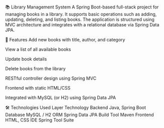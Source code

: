 📚 Library Management System
A Spring Boot-based full-stack project for managing books in a library. It supports basic operations such as adding, updating, deleting, and listing books. The application is structured using MVC architecture and integrates with a relational database via Spring Data JPA.

🚀 Features
Add new books with title, author, and category

View a list of all available books

Update book details

Delete books from the library

RESTful controller design using Spring MVC

Frontend with static HTML/CSS

Integrated with MySQL (or H2) using Spring Data JPA

🛠 Technologies Used
Layer	Technology
Backend	Java, Spring Boot
Database	MySQL / H2
ORM	Spring Data JPA
Build Tool	Maven
Frontend	HTML, CSS
IDE	Spring Tool Suite
